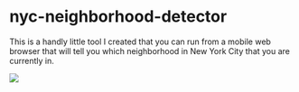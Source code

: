 # nyc-neighborhood-detector

This is a handly little tool I created that you can run from a mobile web browser that will tell you which neighborhood in New York City that you are currently in.

![](http://timburke.co/assets/images/nyc-neighborhood.png)
